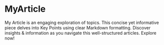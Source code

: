 # MyArticle
My Article is an engaging exploration of topics.  This concise yet informative piece delves into Key Points using clear Markdown formatting. Discover insights &amp; information as you navigate this well-structured articles. Explore now!
